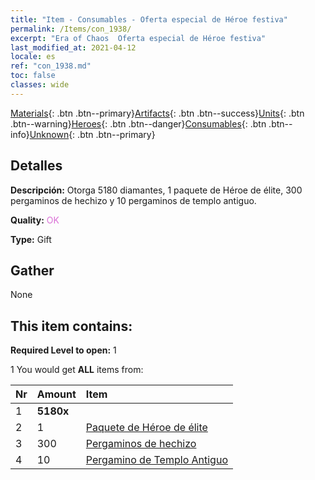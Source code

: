 ```yaml
---
title: "Item - Consumables - Oferta especial de Héroe festiva"
permalink: /Items/con_1938/
excerpt: "Era of Chaos  Oferta especial de Héroe festiva"
last_modified_at: 2021-04-12
locale: es
ref: "con_1938.md"
toc: false
classes: wide
---
```

 [Materials](/es/Items/){: .btn .btn--primary}[Artifacts](/es/Items/Artifacts/){: .btn .btn--success}[Units](/es/Items/Units/){: .btn .btn--warning}[Heroes](/es/Items/Heroes/){: .btn .btn--danger}[Consumables](/es/Items/Consumables/){: .btn .btn--info}[Unknown](/es/Items/Unknown/){: .btn .btn--primary}

## Detalles
 **Descripción:** Otorga 5180 diamantes, 1 paquete de Héroe de élite, 300 pergaminos de hechizo y 10 pergaminos de templo antiguo.

 **Quality:** <span style="color: #DA70D6">OK</span>

 **Type:** Gift

## Gather

  None

## This item contains:

 **Required Level to open:** 1

 1 You would get **ALL** items  from:

  | Nr | Amount |     Item    |
  |:---|:-------|:------------|
  | 1 |  **5180x** | <i class="fas fa-gem"/> |  | 
  | 2 | 1 | [Paquete de Héroe de élite](/es/Items/con_1883/) | 
  | 3 | 300 | [Pergaminos de hechizo](/es/Items/con_694/) | 
  | 4 | 10 | [Pergamino de Templo Antiguo](/es/Items/con_697/) | 
